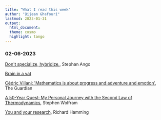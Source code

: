 ```yaml
---
title: "What I read this week"
author: "Bijean Ghafouri"
lastmod: 2023-01-31
output: 
  html_document:
  theme: cosmo
  highlight: tango
---
```





### 02-06-2023
[Don't specialize, hybridize.](https://stephanango.com/hybridize), Stephan Ango


[Brain in a vat](https://iep.utm.edu/brain-in-a-vat-argument/)


[Cédric Villani: 'Mathematics is about progress and adventure and emotion'](https://www.theguardian.com/science/2015/mar/01/cedric-villani-mathematics-progress-adventure-emotion), The Guardian 

[A 50-Year Quest: My Personal Journey with the Second Law of Thermodynamics](https://writings.stephenwolfram.com/2023/02/a-50-year-quest-my-personal-journey-with-the-second-law-of-thermodynamics/), Stephen Wolfram

[You and your research](https://www.cs.virginia.edu/~robins/YouAndYourResearch.html), Richard Hamming

